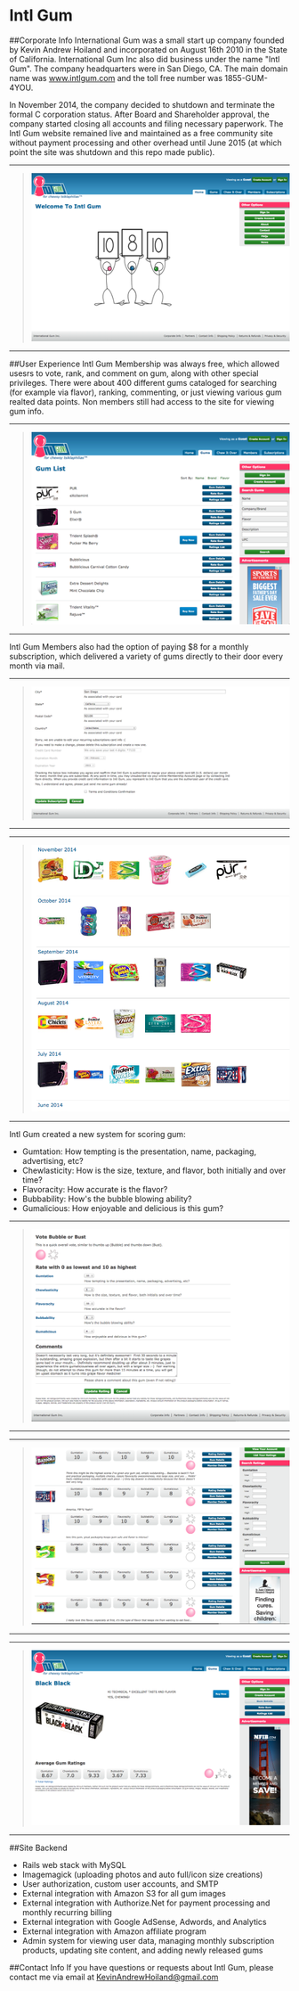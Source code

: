 Intl Gum
==
##Corporate Info
International Gum was a small start up company founded by Kevin Andrew Hoiland and incorporated on August 16th 2010 in the State of California. International Gum Inc also did business under the name "Intl Gum". The company headquarters were in San Diego, CA.  The main domain name was www.intlgum.com and the toll free number was 1855-GUM-4YOU.

In November 2014, the company decided to shutdown and terminate the formal C corporation status. After Board and Shareholder approval, the company started closing all accounts and filing necessary paperwork. The Intl Gum website remained live and maintained as a free community site without payment processing and other overhead until June 2015 (at which point the site was shutdown and this repo made public).

- - -
> ![Main Page](https://github.com/kevin-hoiland/ig/blob/master/doc/homepage.png)

- - -

##User Experience
Intl Gum Membership was always free, which allowed usesrs to vote, rank, and comment on gum, along with other special privileges.  There were about 400 different gums cataloged for searching (for example via flavor), ranking, commenting, or just viewing various gum realted data points.  Non members still had access to the site for viewing gum info.

- - -
> ![Main Page](https://github.com/kevin-hoiland/ig/blob/master/doc/gumlist.png)

- - -

Intl Gum Members also had the option of paying $8 for a monthly subscription, which delivered a variety of gums directly to their door every month via mail.

- - -
> ![Main Page](https://github.com/kevin-hoiland/ig/blob/master/doc/billing_p3.png)

- - -

- - -
> ![Main Page](https://github.com/kevin-hoiland/ig/blob/master/doc/subscriptions.png)

- - -

Intl Gum created a new system for scoring gum:
* Gumtation: How tempting is the presentation, name, packaging, advertising, etc? 
* Chewlasticity: How is the size, texture, and flavor, both initially and over time? 
* Flavoracity: How accurate is the flavor? 
* Bubbability: How's the bubble blowing ability? 
* Gumalicious: How enjoyable and delicious is this gum?

- - -
> ![Main Page](https://github.com/kevin-hoiland/ig/blob/master/doc/gumrating.png)

- - -

- - -
> ![Main Page](https://github.com/kevin-hoiland/ig/blob/master/doc/ratingslist.png)

- - -

- - -
> ![Main Page](https://github.com/kevin-hoiland/ig/blob/master/doc/gumdetails.png)

- - -

##Site Backend
* Rails web stack with MySQL
* Imagemagick (uploading photos and auto full/icon size creations)
* User authorization, custom user accounts, and SMTP
* External integration with Amazon S3 for all gum images
* External integration with Authorize.Net for payment processing and monthly recurring billing
* External integration with Google AdSense, Adwords, and Analytics
* External integration with Amazon affiliate program
* Admin system for viewing user data, managing monthly subscription products, updating site content, and adding newly released gums

##Contact Info
If you have questions or requests about Intl Gum, please contact me via email at KevinAndrewHoiland@gmail.com
